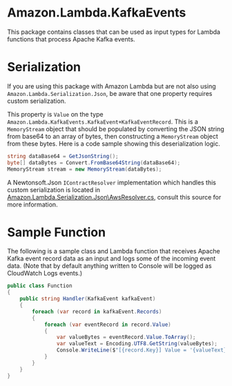# Amazon.Lambda.KafkaEvents

This package contains classes that can be used as input types for Lambda functions that process Apache Kafka events.

# Serialization

If you are using this package with Amazon Lambda but are not also using `Amazon.Lambda.Serialization.Json`, be aware that one property requires custom serialization.

This property is `Value` on the type `Amazon.Lambda.KafkaEvents.KafkaEvent+KafkaEventRecord`. This is a `MemoryStream` object that should be populated by converting the JSON string from base64 to an array of bytes, then constructing a `MemoryStream` object from these bytes. Here is a code sample showing this deserialization logic.
```csharp
string dataBase64 = GetJsonString();
byte[] dataBytes = Convert.FromBase64String(dataBase64);
MemoryStream stream = new MemoryStream(dataBytes);
```

A Newtonsoft.Json `IContractResolver` implementation which handles this custom serialization is located in [Amazon.Lambda.Serialization.Json\AwsResolver.cs](../Amazon.Lambda.Serialization.Json/AwsResolver.cs), consult this source for more information.

# Sample Function

The following is a sample class and Lambda function that receives Apache Kafka event record data as an input and logs some of the incoming event data. (Note that by default anything written to Console will be logged as CloudWatch Logs events.)

```csharp
public class Function
{
    public string Handler(KafkaEvent kafkaEvent)
    {
		foreach (var record in kafkaEvent.Records)
		{
			foreach (var eventRecord in record.Value)
			{
				var valueBytes = eventRecord.Value.ToArray();
				var valueText = Encoding.UTF8.GetString(valueBytes);
				Console.WriteLine($"[{record.Key}] Value = '{valueText}'.");
			}
		}
    }
}
```
